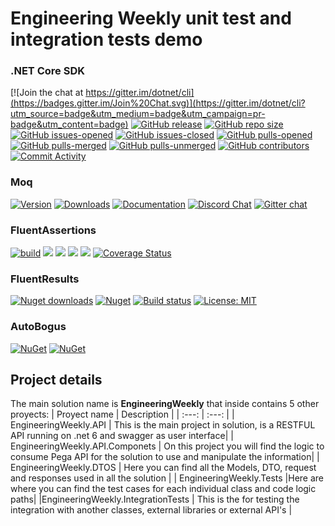# Engineering Weekly unit test and integration tests demo

### .NET Core SDK
[![Join the chat at https://gitter.im/dotnet/cli](https://badges.gitter.im/Join%20Chat.svg)](https://gitter.im/dotnet/cli?utm_source=badge&utm_medium=badge&utm_campaign=pr-badge&utm_content=badge)
[![GitHub release](https://img.shields.io/github/release/dotnet/installer.svg)](https://GitHub.com/dotnet/installer/releases/)
[![GitHub repo size](https://img.shields.io/github/repo-size/dotnet/installer)](https://github.com/dotnet/installer)
[![GitHub issues-opened](https://img.shields.io/github/issues/dotnet/installer.svg)](https://GitHub.com/dotnet/installer/issues?q=is%3Aissue+is%3Aopened)
[![GitHub issues-closed](https://img.shields.io/github/issues-closed/dotnet/installer.svg)](https://GitHub.com/dotnet/installer/issues?q=is%3Aissue+is%3Aclosed)
[![GitHub pulls-opened](https://img.shields.io/github/issues-pr/dotnet/installer.svg)](https://GitHub.com/dotnet/installer/pulls?q=is%3Aissue+is%3Aopened)
[![GitHub pulls-merged](https://img.shields.io/github/issues-search/dotnet/installer?label=merged%20pull%20requests&query=is%3Apr%20is%3Aclosed%20is%3Amerged&color=darkviolet)](https://github.com/dotnet/installer/pulls?q=is%3Apr+is%3Aclosed+is%3Amerged)
[![GitHub pulls-unmerged](https://img.shields.io/github/issues-search/dotnet/installer?label=unmerged%20pull%20requests&query=is%3Apr%20is%3Aclosed%20is%3Aunmerged&color=red)](https://github.com/dotnet/installer/pulls?q=is%3Apr+is%3Aclosed+is%3Aunmerged)
[![GitHub contributors](https://img.shields.io/github/contributors/dotnet/installer.svg)](https://GitHub.com/dotnet/installer/graphs/contributors/)
[![Commit Activity](https://img.shields.io/github/commit-activity/m/dotnet/installer)]()

### Moq
[![Version](https://img.shields.io/nuget/vpre/Moq.svg)](https://www.nuget.org/packages/Moq)
[![Downloads](https://img.shields.io/nuget/dt/Moq.svg)](https://www.nuget.org/packages/Moq)
[![Documentation](https://img.shields.io/badge/docs-website-%23fc0)](http://moq.github.io/moq4/)
[![Discord Chat](https://img.shields.io/badge/chat-on%20discord-7289DA.svg)](https://discord.gg/8PtpGdu)
[![Gitter chat](https://img.shields.io/badge/chat-on%20gitter-753A88.svg)](https://gitter.im/moq/moq)

### FluentAssertions
[![build](https://github.com/fluentassertions/fluentassertions/actions/workflows/build.yml/badge.svg)](https://github.com/fluentassertions/fluentassertions/actions/workflows/build.yml)
[![](https://img.shields.io/github/release/FluentAssertions/FluentAssertions.svg?label=latest%20release)](https://github.com/FluentAssertions/FluentAssertions/releases/latest)
[![](https://img.shields.io/nuget/dt/FluentAssertions.svg?label=nuget%20downloads)](https://www.nuget.org/packages/FluentAssertions)
[![](https://img.shields.io/librariesio/dependents/nuget/FluentAssertions.svg?label=dependent%20libraries)](https://libraries.io/nuget/FluentAssertions)
![](https://img.shields.io/badge/release%20strategy-githubflow-orange.svg)
[![Coverage Status](https://coveralls.io/repos/github/fluentassertions/fluentassertions/badge.svg?branch=master)](https://coveralls.io/github/fluentassertions/fluentassertions?branch=master)

### FluentResults

[![Nuget downloads](https://img.shields.io/nuget/v/fluentresults.svg)](https://www.nuget.org/packages/FluentResults/)
[![Nuget](https://img.shields.io/nuget/dt/fluentresults)](https://www.nuget.org/packages/FluentResults/)
[![Build status](https://dev.azure.com/altmann/FluentResults/_apis/build/status/FluentResults-CI)](https://dev.azure.com/altmann/FluentResults/_build/latest?definitionId=11)
[![License: MIT](https://img.shields.io/badge/License-MIT-yellow.svg)](https://github.com/altmann/FluentResults/blob/master/LICENSE)

### AutoBogus
[![NuGet](https://img.shields.io/nuget/v/AutoBogus?style=for-the-badge)](https://www.nuget.org/packages/AutoBogus/)
[![NuGet](https://img.shields.io/nuget/dt/AutoBogus?style=for-the-badge)](https://www.nuget.org/packages/AutoBogus/)



## Project details

The main solution name is **EngineeringWeekly** that inside contains 5 other proyects:
| Proyect name | Description |
| :---: | :---: |
| EngineeringWeekly.API | This is the main project in solution, is a RESTFUL API running on .net 6 and swagger as user interface|
| EngineeringWeekly.API.Componets | On this project you will find the logic to consume Pega API for the solution to use and manipulate the information|
| EngineeringWeekly.DTOS | Here you can find all the Models, DTO, request and responses used in all the solution |
| EngineeringWeekly.Tests |Here are where you can find the test cases for each individual class and code logic paths|
|EngineeringWeekly.IntegrationTests | This is the for testing the integration with another classes, external libraries or external API's |

